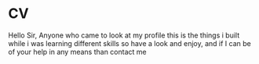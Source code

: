 # CV 
Hello Sir,
Anyone who came to look at my profile this is the things i built while i was learning different skills so have a look and enjoy, and if I can be of your help in any means than contact me 
